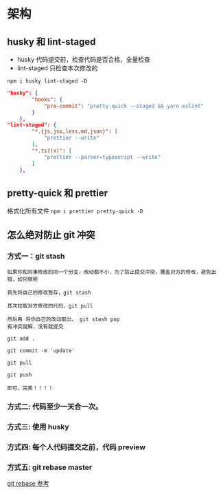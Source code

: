 # 架构

## husky 和 lint-staged

- husky 代码提交前，检查代码是否合格，全量检查
- lint-staged 只检查本次修改的

`npm i husky lint-staged -D`

```json
"husky": {
		"hooks": {
			"pre-commit": "pretty-quick --staged && yarn eslint"
		}
	},
"lint-staged": {
		"*.{js,jsx,less,md,json}": [
			"prettier --write"
		],
		"*.ts?(x)": [
			"prettier --parser=typescript --write"
		]
	},
```

## pretty-quick 和 prettier

格式化所有文件
`npm i prettier pretty-quick -D`

## 怎么绝对防止 git 冲突

### 方式一：git stash

```
如果你和同事修改的同一个分支，改动都不小，为了防止提交冲突，覆盖对方的修改，避免出错，如何做呢

首先将自己的修改暂存，git stash

其次拉取对方修改的代码，git pull

然后再 将你自己的改动取出， git stash pop
有冲突就解，没有就提交

git add .

git commit -m 'update'

git pull

git push

即可，完美！！！！
```

### 方式二: 代码至少一天合一次。

### 方式三: 使用 husky

### 方式四: 每个人代码提交之前，代码 preview

### 方式五: git rebase master

[git rebase 参考](https://zhuanlan.zhihu.com/p/427842903?utm_id=0)
